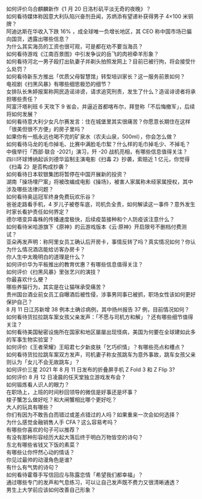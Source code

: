 如何评价乌合麒麟新作《1 月 20 日洛杉矶平淡无奇的夜晚》？  
如何看待媒体称因意大利队陷兴奋剂丑闻，苏炳添有望递补获得男子 4×100 米铜牌？  
阿迪达斯在华收入下跌 16% ，成全球唯一负增长地区，其 CEO 称中国市场已偏向国货，透露出哪些信息？  
为什么其实海员的工资也很可观，可是都在劝不要当海员？  
如何看待游戏《江南百景图》中引发争议的岳飞的肉袒牵羊形象？  
如何看待河北一男子殴打出轨妻子并剃头拍照发网上？目前已被行拘，将会接受什么处罚？  
如何看待新东方推出「优质父母智慧馆」转型培训家长？这一服务前景如何？  
电视剧《扫黑风暴》有哪些细思极恐的细节？  
女排队长朱婷报案称网民造谣诽谤，请求追究刑责，发生了什么？造谣诽谤者将承担哪些责任？  
阿富汗塔利班 6 天攻下 9 省会，并逼近首都喀布尔，拜登称「不后悔撤军」，后续将如何发展？  
如何看待意大利少女凡尔赛发言：住在城堡里其实很痛苦？你愿意长期住在这样「很美但很不方便」的房子里吗？  
如果你有一瓶永远也喝不完的矿泉水（农夫山泉，500ml），你会怎么做？  
如何看待马龙的毛巾掉毛、比赛中满脸毛巾絮？什么样的毛巾掉毛少、不掉毛？  
中俄举行「西部·联合 -2021」演习，歼 -20 战机亮相，有哪些信息值得关注？  
四川环球博纳起诉刘德华监制主演电影《扫毒 2》抄袭，索赔近 1 亿元，你觉得《扫毒 2》是否构成抄袭？  
如何看待日本软银集团将暂停在中国开展新的投资？  
湖南「操场埋尸案」将被改编成电影《操场》，被害人家属称未经家属授权，其中涉及哪些法律问题？  
如何看待奥运冠军终身免费玩欢乐谷？  
爸爸走路看手机，4 岁儿子被卷车底，司机负全责，如何解读这一事件？意外发生时家长看护责任如何界定？  
德尔塔变异毒株的传播速度极快，后续疫苗接种和个人防疫该注意什么？  
如何看待米哈游旗下《原神》的云游戏版本《云·原神》开启限号不删档付费测试？  
亚朵再发声明：称阿里女员工确认后开房卡，事情反转了吗？真实情况如何？你认为什么情况酒店能给访客办房卡？  
你人生中太晚明白的道理是什么？  
如何评价华为平板推出的教育优惠？有哪些信息值得关注？  
如何评价《扫黑风暴》里张艺兴的演技？  
你最喜欢什么梗？  
哪些养猫行为，其实是在让猫咪承受痛苦？  
贵州国台酒业前女员工自曝酒后被性侵，涉事男同事已被抓，职场女性该如何更好保护自己？  
8 月 11 日江苏新增 38 例本土确诊病例，其中扬州报告 37 例，目前情况如何？  
如何看待货拉拉跳车案女孩父亲发声：「不愿与司机方和解」？还有哪些细节值得关注？  
如何看待美国秘密设施所在国家和地区屡屡出现怪病，美国为何要在全球建如此多的军事生物实验室？  
如何评价《王者荣耀》王昭君七夕新皮肤「乞巧织情」？有哪些亮点和槽点？  
如何看待货拉拉跳车案双方发声，司机妻子称女孩跳车为意外事故，跳车女孩父亲则认为「女儿不会无故跳车」？  
如何评价三星 2021 年 8 月 11 日发布的折叠屏手机 Z Fold 3 和 Z Flip 3?  
如何评价 8 月 12 日凌晨的任天堂独立游戏发布会？  
如何锻炼看人识人的眼力？  
在职场上，上班的时间秒回领导的微信是好事还是坏事？  
梭子蟹怎么做好吃？和大闸蟹相比哪个更好吃？  
大人的玩具有哪些？  
你们有因为不敢告白而错过或差点错过的人吗？如果重来一次会如何选择？  
为什么感觉金融销售人手 CFA？这么容易考吗？  
有哪些你喜欢的句子可以推荐？  
有没有那种形容经历大起大落后终于明白万物皆空的诗句？  
东北有哪些省钱又下饭的素菜？  
有哪些让你怦然心动的情话？  
你见过最帅的动漫角色是谁?  
有什么有气势的诗句？  
如何看待霍尊手写信回应与陈露恋情「希望我们都幸福」？  
通过哪些专门的发声和气息练习，可以让自己发声既不费力又很清晰通透？  
男生上大学前应该如何改善自己形象？  
